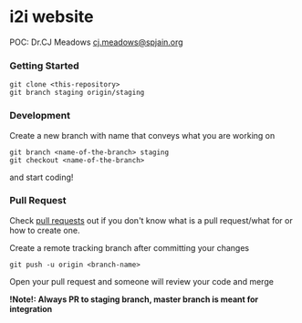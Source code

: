 # i2i website

POC: Dr.CJ Meadows <cj.meadows@spjain.org>

### Getting Started
```
git clone <this-repository>
git branch staging origin/staging
```

### Development

Create a new branch with name that conveys what you are working on
```
git branch <name-of-the-branch> staging
git checkout <name-of-the-branch>
```
and start coding!

### Pull Request

Check [pull requests](https://help.github.com/articles/about-pull-requests/) out
if you don't know what is a pull request/what for or how to create one.

Create a remote tracking branch after committing your changes
```
git push -u origin <branch-name>
```

Open your pull request and someone will review your code and merge

**!Note!: Always PR to staging branch, master branch is meant for integration**
